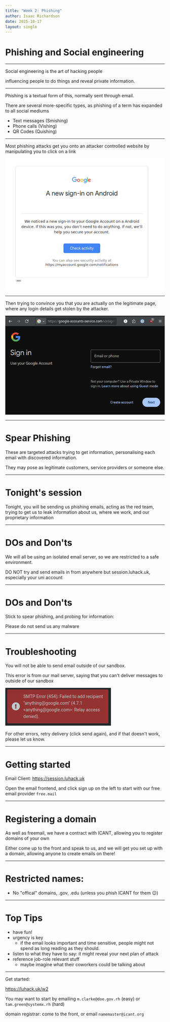 ```yaml
---
title: "Week 2: Phishing"
author: Isaac Richardson
date: 2025-10-17
layout: single
---
```


# Phishing and Social engineering

---

Social engineering is the art of hacking people

influencing people to do things and reveal private information.


---

Phishing is a textual form of this, normally sent through email.

There are several more-specific types, as phishing of a term has expanded to all social mediums

- Text messages (Smishing)
- Phone calls (Vishing)
- QR Codes (Quishing)

---

Most phishing attacks get you onto an attacker controlled website by manipulating you to click on a link

![alt text](imgs/fake-google-email.png)

---

Then trying to convince you that you are actually on the legitimate page, where any login details get stolen by the attacker.

![alt text](imgs/fake-google-login.png)

---

# Spear Phishing

<!-- Today we will be focusing on a different variant called spear phishing -->

These are targeted attacks trying to get information, personalising each email with discovered information.

They may pose as legitimate customers, service providers or someone else.

---

# Tonight's session

Tonight, you will be sending us phishing emails, acting as the red team,
trying to get us to leak information about us, where we work, and our proprietary information

---

# DOs and Don'ts

We will all be using an isolated email server, so we are restricted to a safe environment.

DO NOT try and send emails in from anywhere but session.luhack.uk, especially your uni account

---

# DOs and Don'ts

Stick to spear phishing, and probing for information:

Please do not send us any malware

---

# Troubleshooting

You will not be able to send email outside of our sandbox.

This error is from our mail server, saying that you can't deliver messages to outside of our sandbox

![alt text](imgs/send-error.png)

For other errors, retry delivery (click send again), and if that doesn't work, please let us know.

---

# Getting started

Email Client: https://session.luhack.uk

Open the email frontend, and click sign up on the left to start with our free email provider `free.mail`

---

# Registering a domain

As well as freemail, we have a contract with ICANT, allowing you to register domains of your own

Either come up to the front and speak to us, and we will get you set up with a domain, allowing anyone to create emails on there!

---

# Restricted names:

- No "offical" domains, .gov, .edu (unless you phish ICANT for them 😉)

---

# Top Tips

- have fun!
- urgency is key
    - if the email looks important and time sensitive, people might not spend as long reading as they should.
- listen to what they have to say: it might reveal your next plan of attack
- reference job-role relevant stuff
    - maybe imagine what their coworkers could be talking about


---


Get started:

https://luhack.uk/w2


You may want to start by emailing `m.clarke@doe.gov.rh` (easy) or `tam.green@systemx.rh` (hard)

domain registrar: come to the front, or email `namemaster@icant.org`

